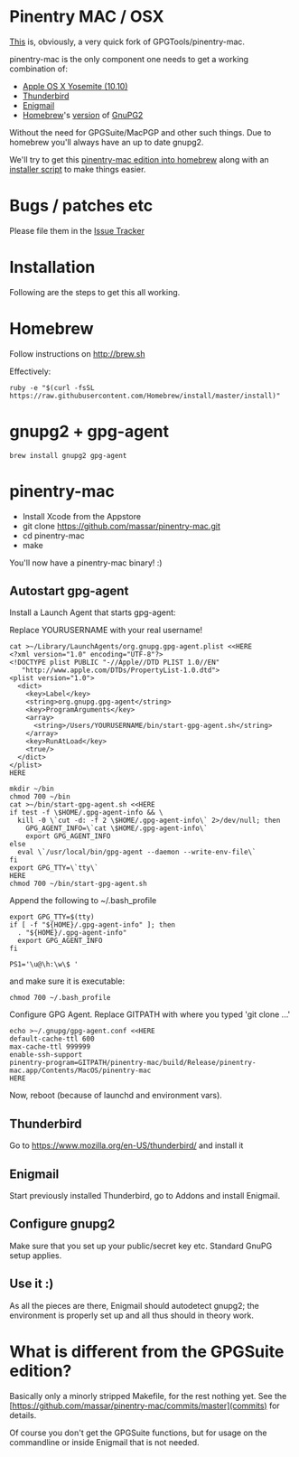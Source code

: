 # Pinentry MAC / OSX

[This](https://github.com/massar/pinentry-mac) is, obviously, a very quick fork of GPGTools/pinentry-mac.

pinentry-mac is the only component one needs to get a working combination of:
 * [Apple OS X Yosemite (10.10)](http://www.apple.com)
 * [Thunderbird](https://www.mozilla.org/thunderbird/)
 * [Enigmail](https://www.enigmail.net)
 * [Homebrew](http://brew.sh/)'s [version](https://github.com/Homebrew/homebrew/blob/master/Library/Formula/gnupg2.rb) of [GnuPG2](https://www.gnupg.org/)

Without the need for GPGSuite/MacPGP and other such things.
Due to homebrew you'll always have an up to date gnupg2.

We'll try to get this [pinentry-mac edition into homebrew](https://github.com/massar/pinentry-mac/issues/1) along with an [installer script](https://github.com/massar/pinentry-mac/issues/2) to make things easier.

# Bugs / patches etc

Please file them in the [Issue Tracker](https://github.com/massar/pinentry-mac/issues)

# Installation

Following are the steps to get this all working.

# Homebrew

Follow instructions on http://brew.sh

Effectively:
```
ruby -e "$(curl -fsSL https://raw.githubusercontent.com/Homebrew/install/master/install)"
```

# gnupg2 + gpg-agent

```
brew install gnupg2 gpg-agent
```

# pinentry-mac

* Install Xcode from the Appstore
* git clone https://github.com/massar/pinentry-mac.git
* cd pinentry-mac
* make

You'll now have a pinentry-mac binary! :)

## Autostart gpg-agent

Install a Launch Agent that starts gpg-agent:

Replace YOURUSERNAME with your real username!

```
cat >~/Library/LaunchAgents/org.gnupg.gpg-agent.plist <<HERE
<?xml version="1.0" encoding="UTF-8"?>
<!DOCTYPE plist PUBLIC "-//Apple//DTD PLIST 1.0//EN"
   "http://www.apple.com/DTDs/PropertyList-1.0.dtd">
<plist version="1.0">
  <dict>
    <key>Label</key>
    <string>org.gnupg.gpg-agent</string>
    <key>ProgramArguments</key>
    <array>
      <string>/Users/YOURUSERNAME/bin/start-gpg-agent.sh</string>
    </array>
    <key>RunAtLoad</key>
    <true/>
  </dict>
</plist>
HERE

mkdir ~/bin
chmod 700 ~/bin
cat >~/bin/start-gpg-agent.sh <<HERE
if test -f \$HOME/.gpg-agent-info && \
  kill -0 \`cut -d: -f 2 \$HOME/.gpg-agent-info\` 2>/dev/null; then
    GPG_AGENT_INFO=\`cat \$HOME/.gpg-agent-info\`
    export GPG_AGENT_INFO
else
  eval \`/usr/local/bin/gpg-agent --daemon --write-env-file\`
fi
export GPG_TTY=\`tty\`
HERE
chmod 700 ~/bin/start-gpg-agent.sh
```

Append the following to ~/.bash_profile
```
export GPG_TTY=$(tty)
if [ -f "${HOME}/.gpg-agent-info" ]; then
  . "${HOME}/.gpg-agent-info"
  export GPG_AGENT_INFO
fi

PS1='\u@\h:\w\$ '
```
and make sure it is executable:
```
chmod 700 ~/.bash_profile
```

Configure GPG Agent. Replace GITPATH with where you typed 'git clone ...'
```
echo >~/.gnupg/gpg-agent.conf <<HERE
default-cache-ttl 600
max-cache-ttl 999999
enable-ssh-support
pinentry-program=GITPATH/pinentry-mac/build/Release/pinentry-mac.app/Contents/MacOS/pinentry-mac
HERE
```

Now, reboot (because of launchd and environment vars).
 
## Thunderbird

Go to https://www.mozilla.org/en-US/thunderbird/ and install it

## Enigmail

Start previously installed Thunderbird, go to Addons and install Enigmail.

## Configure gnupg2

Make sure that you set up your public/secret key etc. Standard GnuPG setup applies.

## Use it :)

As all the pieces are there, Enigmail should autodetect gnupg2; the environment is properly set up and all thus should in theory work.

# What is different from the GPGSuite edition?

Basically only a minorly stripped Makefile, for the rest nothing yet. See the [https://github.com/massar/pinentry-mac/commits/master](commits) for details.

Of course you don't get the GPGSuite functions, but for usage on the commandline or inside Enigmail that is not needed.

